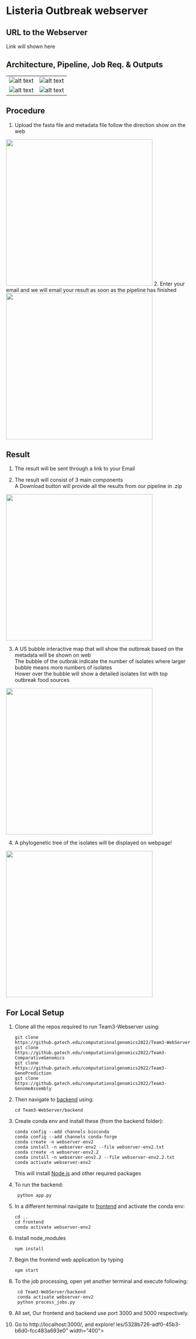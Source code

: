 # Listeria Outbreak webserver

## URL to the Webserver
Link will shown here

## Architecture, Pipeline, Job Req. & Outputs
|||
|--|--|
|![alt text](https://github.gatech.edu/computationalgenomics2022/Team3-WebServer/blob/main/Web%20Server_%20Result%20Presentation/Slide2.PNG)|![alt text](https://github.gatech.edu/computationalgenomics2022/Team3-WebServer/blob/main/Web%20Server_%20Result%20Presentation/Slide3.PNG)|
|![alt text](https://github.gatech.edu/computationalgenomics2022/Team3-WebServer/blob/main/Web%20Server_%20Result%20Presentation/Slide4.PNG)|![alt text](https://github.gatech.edu/computationalgenomics2022/Team3-WebServer/blob/main/Web%20Server_%20Result%20Presentation/Slide5.PNG)|  


## Procedure  

1. Upload the fasta file and metadata file follow the direction show on the web
<img src="https://github.gatech.edu/storage/user/52307/files/17a2c99a-dc10-4a4a-a6d3-c58f804359b9" width="400">
2. Enter your email and we will email your result as soon as the pipeline has finished
<img src="https://github.gatech.edu/storage/user/52307/files/876a2ea9-850c-4b22-9e20-23456030e3db" width="400">

## Result

1. The result will be sent through a link to your Email  

2. The result will consist of 3 main components  
A Download button will provide all the results from our pipeline in .zip  

<img src="https://github.gatech.edu/storage/user/52307/files/0b903f4f-eb1f-4197-ad94-512f467b8a0c" width="400" >  

3. A US bubble interactive map that will show the outbreak based on the metadata will be shown on web  
The bubble of the outbrak indicate the number of isolates where larger bubble means more numbers of isolates  
Hower over the bubble will show a detailed isolates list with top outbreak food sources 

<img src="https://github.gatech.edu/storage/user/52307/files/042eac08-d845-4d7a-a0eb-e7ee04ef5ce7" width="400" >

4. A phylogenetic tree of the isolates will be displayed on webpage!  

<img src="https://github.gatech.edu/storage/user/52307/files/5328b726-adf0-45b3-b6d0-fcc483a693e0" width="400">

## For Local Setup

1. Clone all the repos required to run Team3-Webserver using:

   ```
   git clone https://github.gatech.edu/computationalgenomics2022/Team3-WebServer
   git clone https://github.gatech.edu/computationalgenomics2022/Team3-ComparativeGenomics
   git clone https://github.gatech.edu/computationalgenomics2022/Team3-GenePrediction
   git clone https://github.gatech.edu/computationalgenomics2022/Team3-GenomeAssembly
   ```
2. Then navigate to [backend](https://github.gatech.edu/computationalgenomics2022/Team3-WebServer/tree/main/backend) using:
   ```
   cd Team3-WebServer/backend
   ```

3. Create conda env and install these (from the backend folder):

   ```
   conda config --add channels bioconda
   conda config --add channels conda-forge
   conda create -n webserver-env2
   conda install -n webserver-env2 --file webserver-env2.txt
   conda create -n webserver-env2.2
   conda install -n webserver-env2.2 --file webserver-env2.2.txt
   conda activate webserver-env2
   ``` 
   This will install [Node.js](https://nodejs.org/en/) and other required packages
4. To run the backend:
   ```
    python app.py
   ```

5. In a different terminal navigate to [frontend](https://github.gatech.edu/computationalgenomics2022/Team3-WebServer/tree/main/frontend) and activate the conda env:
    ```
    cd ..
    cd frontend
    conda activate webserver-env2
    ```
6. Install node_modules  
    ```
    npm install 
    ```
7. Begin the frontend web application by typing  
    ```
    npm start 
    ```
8. To the job processing, open yet another terminal and execute following:  
    ```
     cd Team3-WebServer/backend
     conda activate webserver-env2
     python process_jobs.py
    ```

8. All set, Our frontend and backend use port 3000 and 5000 respectively.

9. Go to http://localhost:3000/, and explore!
les/5328b726-adf0-45b3-b6d0-fcc483a693e0" width="400">

